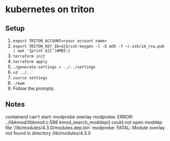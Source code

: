 # kubernetes on triton

## Setup
1. `export TRITON_ACCOUNT=<your account name>`
2. `export TRITON_KEY_ID=${$(ssh-keygen -l -E md5 -f ~/.ssh/id_rsa.pub | awk '{print $2}')#MD5:}`
3. `terraform init`
4. `terraform apply`
5. `./generate-settings > ../../settings`
6. `cd ../..`
7. `source settings`
8. `./kwm`
9. Follow the prompts.

## Notes
containerd can't start:
modprobe overlay
modprobe: ERROR: ../libkmod/libkmod.c:586 kmod_search_moddep() could not open moddep file '/lib/modules/4.3.0/modules.dep.bin'
modprobe: FATAL: Module overlay not found in directory /lib/modules/4.3.0
